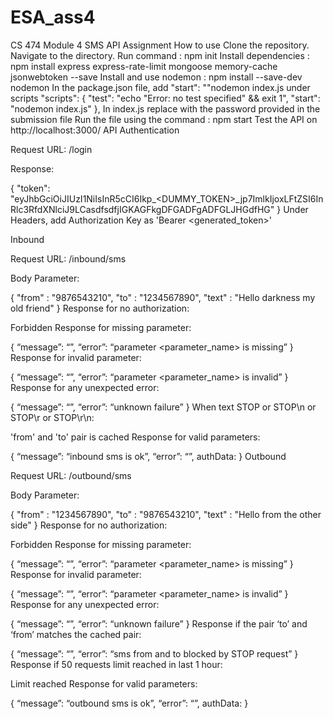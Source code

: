 # ESA_ass4
CS 474 Module 4 SMS API Assignment
How to use
Clone the repository.
Navigate to the directory.
Run command : npm init
Install dependencies : npm install express express-rate-limit mongoose memory-cache jsonwebtoken --save
Install and use nodemon : npm install --save-dev nodemon
In the package.json file, add "start": ""nodemon index.js under scripts
  "scripts": {
    "test": "echo \"Error: no test specified\" && exit 1",
    "start": "nodemon index.js"
  },
In index.js replace <PASSWORD> with the password provided in the submission file
Run the file using the command : npm start
Test the API on http://localhost:3000/
API
Authentication

Request URL: /login

Response:

{
    "token": "eyJhbGciOiJIUzI1NiIsInR5cCI6Ikp_<DUMMY_TOKEN>_jp7ImlkIjoxLFtZSI6InRlc3RfdXNlciJ9LCasdfsdfjIGKAGFkgDFGADFgADFGLJHGdfHG"
}
Under Headers, add Authorization Key as 'Bearer <generated_token>'

Inbound

Request URL: /inbound/sms

Body Parameter:

{
	"from" : "9876543210",
	"to" : "1234567890",
	"text" : "Hello darkness my old friend"
}
Response for no authorization:

Forbidden
Response for missing parameter:

{
  “message”: “”,
  “error”: “parameter <parameter_name> is missing”
}
Response for invalid parameter:

{
  “message”: “”,
  “error”: “parameter <parameter_name> is invalid”
}
Response for any unexpected error:

{
  “message”: “”,
  “error”: “unknown failure”
}
When text STOP or STOP\n or STOP\r or STOP\r\n:

'from' and 'to' pair is cached 
Response for valid parameters:

{
  “message”: “inbound sms is ok”,
  “error”: “”,
  authData: <user data>
}
Outbound

Request URL: /outbound/sms

Body Parameter:

{
	"from" : "1234567890",
	"to" : "9876543210",
	"text" : "Hello from the other side"
}
Response for no authorization:

Forbidden
Response for missing parameter:

{
  “message”: “”,
  “error”: “parameter <parameter_name> is missing”
}
Response for invalid parameter:

{
  “message”: “”,
  “error”: “parameter <parameter_name> is invalid”
}
Response for any unexpected error:

{
  “message”: “”,
  “error”: “unknown failure”
}
Response if the pair ‘to’ and ‘from’ matches the cached pair:

{
  “message”: “”,
  “error”: “sms from <from> and to <to> blocked by STOP request”
}
Response if 50 requests limit reached in last 1 hour:

Limit reached
Response for valid parameters:

{
  “message”: “outbound sms is ok”,
  “error”: “”,
  authData: <user data>
}
